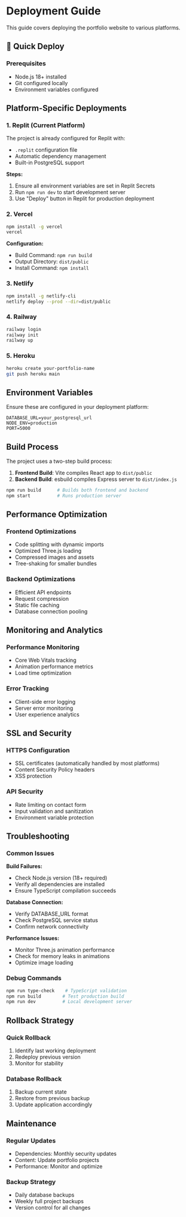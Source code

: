 # Deployment Guide

This guide covers deploying the portfolio website to various platforms.

## 🚀 Quick Deploy

### Prerequisites
- Node.js 18+ installed
- Git configured locally
- Environment variables configured

## Platform-Specific Deployments

### 1. Replit (Current Platform)
The project is already configured for Replit with:
- `.replit` configuration file
- Automatic dependency management
- Built-in PostgreSQL support

**Steps:**
1. Ensure all environment variables are set in Replit Secrets
2. Run `npm run dev` to start development server
3. Use "Deploy" button in Replit for production deployment

### 2. Vercel
```bash
npm install -g vercel
vercel
```

**Configuration:**
- Build Command: `npm run build`
- Output Directory: `dist/public`
- Install Command: `npm install`

### 3. Netlify
```bash
npm install -g netlify-cli
netlify deploy --prod --dir=dist/public
```

### 4. Railway
```bash
railway login
railway init
railway up
```

### 5. Heroku
```bash
heroku create your-portfolio-name
git push heroku main
```

## Environment Variables

Ensure these are configured in your deployment platform:

```env
DATABASE_URL=your_postgresql_url
NODE_ENV=production
PORT=5000
```

## Build Process

The project uses a two-step build process:

1. **Frontend Build**: Vite compiles React app to `dist/public`
2. **Backend Build**: esbuild compiles Express server to `dist/index.js`

```bash
npm run build      # Builds both frontend and backend
npm start          # Runs production server
```

## Performance Optimization

### Frontend Optimizations
- Code splitting with dynamic imports
- Optimized Three.js loading
- Compressed images and assets
- Tree-shaking for smaller bundles

### Backend Optimizations
- Efficient API endpoints
- Request compression
- Static file caching
- Database connection pooling

## Monitoring and Analytics

### Performance Monitoring
- Core Web Vitals tracking
- Animation performance metrics
- Load time optimization

### Error Tracking
- Client-side error logging
- Server error monitoring
- User experience analytics

## SSL and Security

### HTTPS Configuration
- SSL certificates (automatically handled by most platforms)
- Content Security Policy headers
- XSS protection

### API Security
- Rate limiting on contact form
- Input validation and sanitization
- Environment variable protection

## Troubleshooting

### Common Issues

**Build Failures:**
- Check Node.js version (18+ required)
- Verify all dependencies are installed
- Ensure TypeScript compilation succeeds

**Database Connection:**
- Verify DATABASE_URL format
- Check PostgreSQL service status
- Confirm network connectivity

**Performance Issues:**
- Monitor Three.js animation performance
- Check for memory leaks in animations
- Optimize image loading

### Debug Commands
```bash
npm run type-check    # TypeScript validation
npm run build        # Test production build
npm run dev          # Local development server
```

## Rollback Strategy

### Quick Rollback
1. Identify last working deployment
2. Redeploy previous version
3. Monitor for stability

### Database Rollback
1. Backup current state
2. Restore from previous backup
3. Update application accordingly

## Maintenance

### Regular Updates
- Dependencies: Monthly security updates
- Content: Update portfolio projects
- Performance: Monitor and optimize

### Backup Strategy
- Daily database backups
- Weekly full project backups
- Version control for all changes